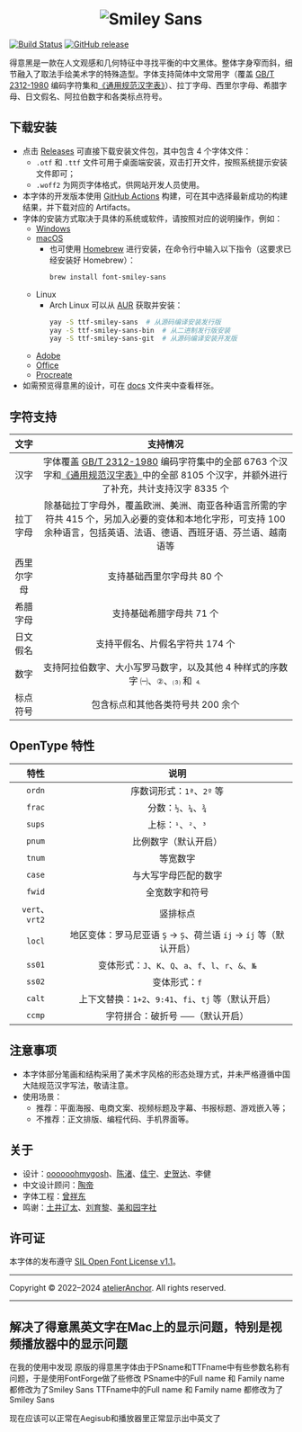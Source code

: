 <h1 align="center">
  <picture>
    <source media="(prefers-color-scheme: dark)" srcset="docs/images/smiley-sans.dark.svg">
    <img src="docs/images/smiley-sans.light.svg" alt="Smiley Sans" title="Smiley Sans">
  </picture>
</h1>

[![Build Status](https://github.com/atelier-anchor/smiley-sans/workflows/build/badge.svg)](https://github.com/atelier-anchor/smiley-sans/actions)
[![GitHub release](https://img.shields.io/github/release/atelier-anchor/smiley-sans/all.svg)](https://github.com/atelier-anchor/smiley-sans/releases/latest)

得意黑是一款在人文观感和几何特征中寻找平衡的中文黑体。整体字身窄而斜，细节融入了取法手绘美术字的特殊造型。字体支持简体中文常用字（覆盖 [GB/T 2312-1980](https://openstd.samr.gov.cn/bzgk/gb/newGbInfo?hcno=5664A728BD9D523DE3B99BC37AC7A2CC) 编码字符集和[《通用规范汉字表》](http://www.moe.gov.cn/jyb_sjzl/ziliao/A19/201306/t20130601_186002.html)）、拉丁字母、西里尔字母、希腊字母、日文假名、阿拉伯数字和各类标点符号。

## 下载安装

- 点击 [Releases](https://github.com/atelier-anchor/smiley-sans/releases) 可直接下载安装文件包，其中包含 4 个字体文件：
  - `.otf` 和 `.ttf` 文件可用于桌面端安装，双击打开文件，按照系统提示安装文件即可；
  - `.woff2` 为网页字体格式，供网站开发人员使用。
- 本字体的开发版本使用 [GitHub Actions](https://github.com/atelier-anchor/smiley-sans/actions) 构建，可在其中选择最新成功的构建结果，并下载对应的 Artifacts。
- 字体的安装方式取决于具体的系统或软件，请按照对应的说明操作，例如：
  - [Windows](https://support.microsoft.com/zh-cn/windows/如何在-windows-中安装或删除字体-f12d0657-2fc8-7613-c76f-88d043b334b8)
  - [macOS](https://support.apple.com/zh-cn/HT201749)
    - 也可使用 [Homebrew](https://brew.sh/index_zh-cn) 进行安装，在命令行中输入以下指令（这要求已经安装好 Homebrew）：
      ```bash
      brew install font-smiley-sans
      ```
  - Linux
    - Arch Linux 可以从 [AUR](https://aur.archlinux.org) 获取并安装：
      ```bash
      yay -S ttf-smiley-sans  # 从源码编译安装发行版
      yay -S ttf-smiley-sans-bin  # 从二进制发行版安装
      yay -S ttf-smiley-sans-git  # 从源码编译安装开发版
      ```
  - [Adobe](https://glyphsapp.com/zh/learn/testing-your-fonts-in-adobe-apps)
  - [Office](https://support.microsoft.com/zh-cn/office/下载和安装自定义字体以便在-office-中使用-0ee09e74-edc1-480c-81c2-5cf9537c70ce)
  - [Procreate](https://procreate.art/cn/handbook/procreate/text/text-fonts/)
- 如需预览得意黑的设计，可在 [docs](docs/) 文件夹中查看样张。

## 字符支持

| 文字 | 支持情况 |
|:-:|:-:|
| 汉字       | 字体覆盖 [GB/T 2312-1980](https://openstd.samr.gov.cn/bzgk/gb/newGbInfo?hcno=5664A728BD9D523DE3B99BC37AC7A2CC) 编码字符集中的全部 6763 个汉字和[《通用规范汉字表》](http://www.moe.gov.cn/jyb_sjzl/ziliao/A19/201306/t20130601_186002.html)中的全部 8105 个汉字，并额外进行了补充，共计支持汉字 8335 个 |
| 拉丁字母   | 除基础拉丁字母外，覆盖欧洲、美洲、南亚各种语言所需的字符共 415 个，另加入必要的变体和本地化字形，可支持 100 余种语言，包括英语、法语、德语、西班牙语、芬兰语、越南语等 |
| 西里尔字母 | 支持基础西里尔字母共 80 个 |
| 希腊字母   | 支持基础希腊字母共 71 个 |
| 日文假名   | 支持平假名、片假名字符共 174 个 |
| 数字       | 支持阿拉伯数字、大小写罗马数字，以及其他 4 种样式的序数字 `㈠`、`②`、`⑶` 和 `⒋` |
| 标点符号   | 包含标点和其他各类符号共 200 余个 |

## OpenType 特性

| 特性 | 说明 |
|:-:|:-:|
| `ordn`         | 序数词形式：`1ª`、`2º` 等 |
| `frac`         | 分数：`½`、`¼`、`¾` |
| `sups`         | 上标：`¹`、`²`、`³` |
| `pnum`         | 比例数字（默认开启） |
| `tnum`         | 等宽数字 |
| `case`         | 与大写字母匹配的数字 |
| `fwid`         | 全宽数字和符号 |
| `vert`、`vrt2` | 竖排标点 |
| `locl`         | 地区变体：罗马尼亚语 `Ş` → `Ș`、荷兰语 `íj` → `íȷ́` 等（默认开启） |
| `ss01`         | 变体形式：`J`、`K`、`Q`、`a`、`f`、`l`、`r`、`&`、`№` |
| `ss02`         | 变体形式：`f` |
| `calt`         | 上下文替换：`1+2`、`9:41`、`fi`、`tj` 等（默认开启） |
| `ccmp`         | 字符拼合：破折号 `⸺`（默认开启） |

## 注意事项

- 本字体部分笔画和结构采用了美术字风格的形态处理方式，并未严格遵循中国大陆规范汉字写法，敬请注意。
- 使用场景：
  - 推荐：平面海报、电商文案、视频标题及字幕、书报标题、游戏嵌入等；
  - 不推荐：正文排版、编程代码、手机界面等。

## 关于

- 设计：[oooooohmygosh](https://space.bilibili.com/38053181)、[陈渚](https://github.com/Na9isa)、[佳宁](https://github.com/janine-sui)、[史贺达](https://github.com/HedaShi313)、李健
- 中文设计顾问：[陶帝](https://github.com/TaoDi1032805)
- 字体工程：[曾祥东](https://github.com/stone-zeng)
- 鸣谢：[土井辽太](https://www.monotype.com/cn/工作室/字体设计师/土井辽太)、[刘育黎](https://github.com/willie4624)、[美和园字社](https://www.instagram.com/mhytypeclub)

## 许可证

本字体的发布遵守 [SIL Open Font License v1.1](LICENSE)。

---

Copyright © 2022–2024 [atelierAnchor](https://atelier-anchor.com). All rights reserved.

---

## 解决了得意黑英文字在Mac上的显示问题，特别是视频播放器中的显示问题

在我的使用中发现
原版的得意黑字体由于PSname和TTFname中有些参数名称有问题，于是使用FontForge做了些修改
PSname中的Full name 和 Family name 都修改为了Smiley Sans
TTFname中的Full name 和 Family name 都修改为了Smiley Sans

现在应该可以正常在Aegisub和播放器里正常显示出中英文了






